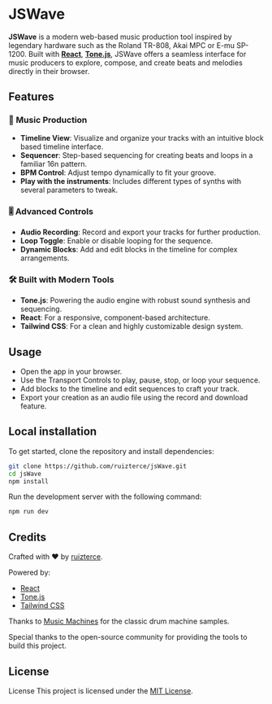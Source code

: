 # JSWave

**JSWave** is a modern web-based music production tool inspired by legendary hardware such as the Roland TR-808, Akai MPC or E-mu SP-1200. Built with **[React](https://react.dev)**, **[Tone.js](https://github.com/Tonejs/Tone.js)**, JSWave offers a seamless interface for music producers to explore, compose, and create beats and melodies directly in their browser.

## Features

### 🎵 Music Production

- **Timeline View**: Visualize and organize your tracks with an intuitive block based timeline interface.
- **Sequencer**: Step-based sequencing for creating beats and loops in a familiar 16n pattern.
- **BPM Control**: Adjust tempo dynamically to fit your groove.
- **Play with the instruments**: Includes different types of synths with several parameters to tweak.

### 🎚️ Advanced Controls

- **Audio Recording**: Record and export your tracks for further production.
- **Loop Toggle**: Enable or disable looping for the sequence.
- **Dynamic Blocks**: Add and edit blocks in the timeline for complex arrangements.

### 🛠️ Built with Modern Tools

- **Tone.js**: Powering the audio engine with robust sound synthesis and sequencing.
- **React**: For a responsive, component-based architecture.
- **Tailwind CSS**: For a clean and highly customizable design system.

## Usage

- Open the app in your browser.
- Use the Transport Controls to play, pause, stop, or loop your sequence.
- Add blocks to the timeline and edit sequences to craft your track.
- Export your creation as an audio file using the record and download feature.

## Local installation

To get started, clone the repository and install dependencies:

```bash
git clone https://github.com/ruizterce/jsWave.git
cd jsWave
npm install
```

Run the development server with the following command:

```bash
npm run dev
```

## Credits

Crafted with ❤️ by [ruizterce](https://github.com/ruizterce).

Powered by:

- [React](https://react.dev)
- [Tone.js](https://github.com/Tonejs/Tone.js)
- [Tailwind CSS](https://tailwindcss.com/)

Thanks to [Music Machines](http://machines.hyperreal.org/) for the classic drum machine samples.

Special thanks to the open-source community for providing the tools to build this project.

## License

License
This project is licensed under the [MIT License](https://opensource.org/license/MIT).
